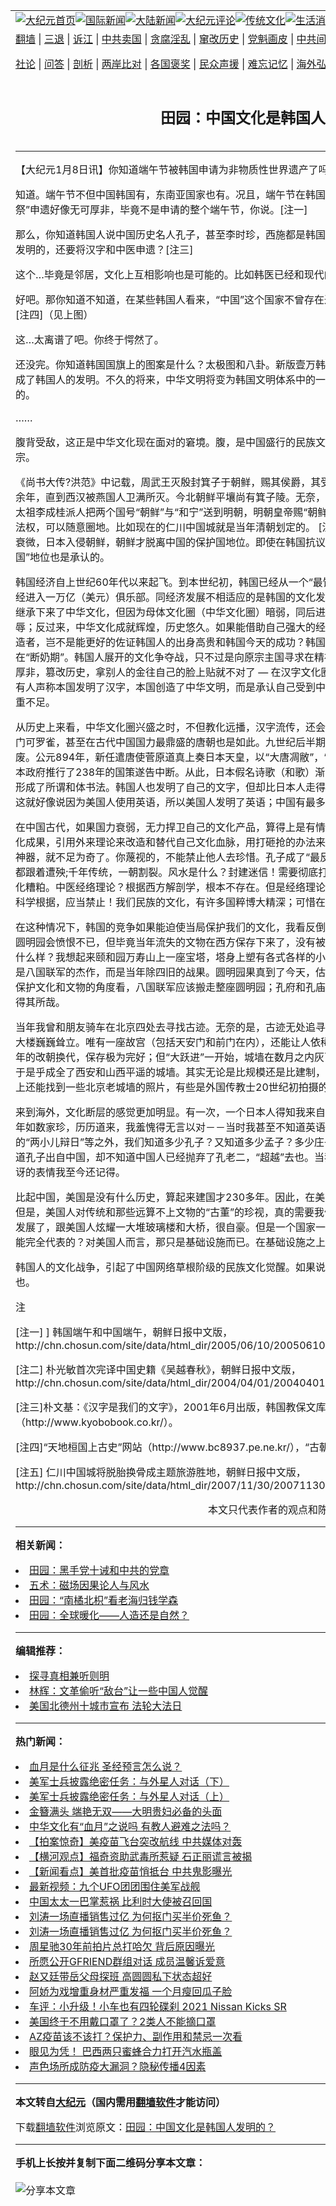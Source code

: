 <a name="1" id="1" target="_blank"></a><span id="1"></span>
<table align=center border="0"><tr><td colspan="2" VALIGN=TOP><a href="https://github.com/fnofbg3210/djy/blob/master/gb/nf1351518.md#1"><img src="https://raw.githubusercontent.com/fnofbg3210/www/master/t/djy/1.jpg" title="大纪元首页" alt="大纪元首页"></a><a href="https://github.com/fnofbg3210/djy/blob/master/gb/n24hr.md#1"><img src="https://raw.githubusercontent.com/fnofbg3210/www/master/t/djy/3.jpg" title="国际新闻" alt="国际新闻"></a><a href="https://github.com/fnofbg3210/djy/blob/master/gb/nsc413.md#1"><img src="https://raw.githubusercontent.com/fnofbg3210/www/master/t/djy/4.jpg" title="大陆新闻" alt="大陆新闻"></a><a href="https://github.com/fnofbg3210/djy/blob/master/gb/news392.md#1"><img src="https://raw.githubusercontent.com/fnofbg3210/www/master/t/djy/5.jpg" title="大纪元评论" alt="大纪元评论"></a><a href="https://github.com/fnofbg3210/djy/blob/master/gb/news2007.md#1"><img src="https://raw.githubusercontent.com/fnofbg3210/www/master/t/djy/6.jpg" title="传统文化" alt="传统文化"></a><a href="https://github.com/fnofbg3210/djy/blob/master/gb/news2008.md#1"><img src="https://raw.githubusercontent.com/fnofbg3210/www/master/t/djy/7.jpg" title="生活消费" alt="生活消费"></a><a href="https://github.com/fnofbg3210/djy/blob/master/gb/ncyule.md#1"><img src="https://raw.githubusercontent.com/fnofbg3210/www/master/t/djy/8.jpg" title="娱乐休闲" alt="娱乐休闲"></a><a href="https://github.com/fnofbg3210/djy/blob/master/gb/nsc1002.md#1"><img src="https://raw.githubusercontent.com/fnofbg3210/www/master/t/djy/9.jpg" title="健康" alt="健康"></a><a href="https://github.com/fnofbg3210/djy/blob/master/gb/nf6092.md#1"><img src="https://raw.githubusercontent.com/fnofbg3210/www/master/t/djy/10a.jpg" title="独家" alt="独家"></a><a href="https://github.com/fnofbg3210/djy/blob/master/gb/nf4514.md#1"><img src="https://raw.githubusercontent.com/fnofbg3210/www/master/t/djy/12a.jpg" title="头条要闻" alt="头条要闻"></a></td></tr>
<tr><td colspan="2" VALIGN=TOP><a target="_blank" href="https://github.com/fnofbg3210/www/blob/master/README.md?zsrh#1">翻墙</a> | <a target="_blank" href="https://github.com/fnofbg3210/djy/blob/master/gb/nf5657.md#1">三退</a> | <a target="_blank" href="https://github.com/fnofbg3210/djy/blob/master/gb/nf6124.md#1">诉江</a> | <a target="_blank" href="https://github.com/fnofbg3210/djy/blob/master/gb/nf1176117.md#1">中共卖国</a> | <a target="_blank" href="https://github.com/fnofbg3210/djy/blob/master/gb/nf5773.md#1">贪腐淫乱</a> | <a target="_blank" href="https://github.com/fnofbg3210/djy/blob/master/gb/nf1176115.md#1">窜改历史</a> | <a target="_blank" href="https://github.com/fnofbg3210/djy/blob/master/gb/nf1176107.md#1">党魁画皮</a> | <a target="_blank" href="https://github.com/fnofbg3210/djy/blob/master/gb/nf1320400.md#1">中共间谍</a> | <a target="_blank" href="https://github.com/fnofbg3210/djy/blob/master/gb/nf1176114.md#1">破坏传统</a> | <a target="_blank" href="https://github.com/fnofbg3210/ntdtv/blob/master/gb/prog447_1.md#1">恶贯满盈</a> | <a target="_blank" href="https://github.com/fnofbg3210/djy/blob/master/gb/ncid278.md#1">人权</a> | <a target="_blank" href="https://github.com/fnofbg3210/djy/blob/master/gb/nf1176111.md#1">迫害</a> | <a target="_blank" href="https://gitlab.com/szzdlab/mh-qikan/blob/master/README.md#1">期刊</a> | <a target="_blank" href="https://github.com/fnofbg3210/djy/blob/master/gb/nf5562.md#1">伪火</a></p><p><a target="_blank" href="https://github.com/fnofbg3210/djy/blob/master/gb/9p.md#1">社论</a> | <a target="_blank" href="https://github.com/fnofbg3210/djy/blob/master/gb/nf4378.md#1">问答</a> | <a target="_blank" href="https://github.com/fnofbg3210/djy/blob/master/gb/nf5792.md#1">剖析</a> | <a target="_blank" href="https://github.com/fnofbg3210/djy/blob/master/gb/nf5735.md#1">两岸比对</a> | <a target="_blank" href="https://github.com/fnofbg3210/djy/blob/master/gb/nf6119.md#1">各国褒奖</a> | <a target="_blank" href="https://github.com/fnofbg3210/djy/blob/master/gb/nf6120.md#1">民众声援</a> | <a target="_blank" href="https://github.com/fnofbg3210/djy/blob/master/gb/nf1188594.md#1">难忘记忆</a> | <a target="_blank" href="https://github.com/fnofbg3210/djy/blob/master/gb/nf3180.md#1">海外弘传</a> | <a target="_blank" href="https://github.com/fnofbg3210/djy/blob/master/gb/nf5410.md#1">万人上访</a> | <a target="_blank" href="https://github.com/fnofbg3210/www/blob/master/README.md?zsrh#1">平台首页</a> | <a target="_blank" href="https://github.com/fnofbg3210/djy/blob/master/gb/nf4386.md#1">支持</a> | <a target="_blank" href="https://github.com/fnofbg3210/djy/blob/master/gb/nf4389.md#1">真相</a> | <a target="_blank" href="https://github.com/fnofbg3210/djy/blob/master/gb/nf5790.md#1">圣缘</a> | <a target="_blank" href="https://github.com/fnofbg3210/djy/blob/master/gb/nf4786.md#1">神韵</a></td></tr>
<tr><td VALIGN=TOP width="626"><h2 align=center>田园：中国文化是韩国人发明的？</h2>

<h6></h6>
<hr>
	<p>【大纪元1月8日讯】你知道<ahref="https://github.com/fnofbg3210/djy/blob/master/gb/tag/%E7%AB%AF%E5%8D%88%E8%8A%82.md#1">端午节</a>被<ahref="https://github.com/fnofbg3210/djy/blob/master/gb/tag/%E9%9F%A9%E5%9B%BD.md#1">韩国</a>申请为非物质性世界遗产了吗？</p> <p>知道。<ahref="https://github.com/fnofbg3210/djy/blob/master/gb/tag/%E7%AB%AF%E5%8D%88%E8%8A%82.md#1">端午节</a>不但中国<ahref="https://github.com/fnofbg3210/djy/blob/master/gb/tag/%E9%9F%A9%E5%9B%BD.md#1">韩国</a>有，东南亚国家也有。况且，端午节在韩国已经本地化，有了鲜明的地方特色，“端午江陵祭”申遗好像无可厚非，毕竟不是申请的整个端午节，你说。[注一]</p> <p>那么，你知道韩国人说中国历史名人<ahref="https://github.com/fnofbg3210/djy/blob/master/gb/tag/%E5%AD%94%E5%AD%90.md#1">孔子</a>，甚至李时珍，西施都是韩国人？[注二]你知道韩国人称汉字和中医是韩国发明的，还要将汉字和中医申遗？[注三]</p> <p>这个…毕竟是邻居，文化上互相影响也是可能的。比如韩医已经和现代的中医有所区别。你会说。</p> <p>好吧。那你知道不知道，在某些韩国人看来，“中国”这个国家不曾存在过；相反，古代朝鲜占据了整个中国的版图？[注四]（见上图）</p> <p>这…太离谱了吧。你终于愕然了。</p> <p>还没完。你知道韩国国旗上的图案是什么？太极图和八卦。新版壹万韩元上的图案又是什么？浑天仪。这些东西也变成了韩国人的发明。不久的将来，中华文明将变为韩国文明体系中的一个子集，<ahref="https://github.com/fnofbg3210/djy/blob/master/gb/tag/%E4%B8%AD%E5%9B%BD%E6%96%87%E5%8C%96.md#1">中国文化</a>的一切，都是韩国人发明的。</p> <p>……</p> <p>腹背受敌，这正是中华文化现在面对的窘境。腹，是中国盛行的民族文化虚无主义；背，韩国正努力成为汉文化的正宗。</p> <p>《尚书大传?洪范》中记载，周武王灭殷封箕子于朝鲜，赐其侯爵，其受封之地即今之平壤。箕子朝鲜的历史延续千余年，直到西汉被燕国人卫满所灭。今北朝鲜平壤尚有箕子陵。无奈，韩国学者对这段历史并不承认。朝鲜李世王朝太祖李成桂派人把两个国号“朝鲜”与“和宁”送到明朝，明朝皇帝赐“朝鲜”为其国号。清时，清朝在朝鲜仍然拥有治外法权，可以随意圈地。比如现在的仁川中国城就是当年清朝划定的。 [注五] 韩国国旗也是清使臣设计的。直至清国力衰微，日本入侵朝鲜，朝鲜才脱离中国的保护国地位。即使在韩国抗议下，日本对于这一段史实和朝鲜的“中国附属国”地位也是承认的。</p> <p>韩国经济自上世纪60年代以来起飞。到本世纪初，韩国已经从一个“最饥饿的国家”成为一个新兴发达国家，其GDP已经进入一万亿（美元）俱乐部。同经济发展不相适应的是韩国的文化发展和国际影响力。韩国人深知本国从中原地区继承下来了中华文化，但因为母体文化圈（中华文化圈）暗弱，同后进者（中国）那里继承文化便被视为莫大的耻辱；反过来，中华文化成就辉煌，历史悠久。如果能借助自己强大的经济实力在文化上吞并中华，成为中华文化的缔造者，岂不是能更好的佐证韩国人的出身高贵和韩国今天的成功？韩国虽然在国际关系中早已独立，但在文化上仍处在“断奶期”。韩国人展开的文化争夺战，只不过是向原宗主国寻求在精神和文化上彻底独立的举动。寻求独立本无可厚非，篡改历史，拿别人的金往自己的脸上贴就不对了 &#8212; 在汉字文化圈，日本和越南历史上都使用过汉字，但从未有人声称本国发明了汉字，本国创造了中华文明，而是承认自己受到中华的影响。这恰恰暴露了韩民族的文化自信严重不足。</p> <p>从历史上来看，中华文化圈兴盛之时，不但教化远播，汉字流传，还会有属国来朝；没落之日，影响力便江河日下，门可罗雀，甚至在古代中国国力最鼎盛的唐朝也是如此。九世纪后半期，唐先后发生了安史之乱和黄巢起义，国力颓废。公元894年，新任遣唐使菅原道真上奏日本天皇，以“大唐凋敝”，“海陆多阻”为由，建议停止派遣唐使。这一日本政府推行了238年的国策遂告中断。从此，日本假名诗歌（和歌）渐渐代替了汉文唐诗，书法由唐风转变为和风，形成了所谓和体书法。韩国人也发明了自己的文字，但却比日本人走得更远 – 他们因使用过汉字而声称发明了汉字。这就好像说因为美国人使用英语，所以美国人发明了英语；中国有最多的佛教徒，于是中国发明了佛教一样荒唐。</p> <p>在中国古代，如果国力衰弱，无力捍卫自己的文化产品，算得上是有情可原；但是，如果一个政府刻意贬低自己的文化成果，引用外来理论来改造和替代自己文化血脉，用打砸抢的办法来消灭文物，那么以前的属国来觊觎中国的文化神器，就不足为奇了。你蔑视的，不能禁止他人去珍惜。<ahref="https://github.com/fnofbg3210/djy/blob/master/gb/tag/%E5%AD%94%E5%AD%90.md#1">孔子</a>成了“最反动的大混蛋”，不但陵寝被砸，连府院和孔林都跟着遭殃;千年传统，一朝割裂。风水是什么？封建迷信！需要彻底打倒和禁止。八卦和周易是什么？毫无价值的文化糟粕。中医经络理论？根据西方解剖学，根本不存在。但是经络理论已经存在了几千年，已经证明其正确性？没有科学根据，应当禁止！我们民族的文化，有许多国粹博大精深；可惜在当局的捕杀下，已经比大熊猫还要濒危了。</p> <p>在这种情况下，韩国的竞争如果能迫使当局保护我们的文化，我看反倒是一件好事。很多人提到当年的八国联军抢烧圆明园会愤恨不已，但毕竟当年流失的文物在西方保存下来了，没有被砸碎，烧毁。如果圆明园保留到今天，会变成什么样？我想起来颐和园万寿山上一座宝塔，塔身上塑有各式各样的小佛像，但已经全部被毁坏，无一完好。这可不是八国联军的杰作，而是当年除四旧的战果。圆明园果真到了今天，估计不会比万寿山那座宝塔状况更好。如果单从保护文化和文物的角度看，八国联军应该搬走整座圆明园；孔府和孔庙应当送给韩国和日本——到了那儿，孔子真是得其所哉。</p> <p>当年我曾和朋友骑车在北京四处去寻找古迹。无奈的是，古迹无处追寻，都变成遗址了。遗址之上，闪闪发光的玻璃大楼巍巍耸立。唯有一座故宫（包括天安门和前门在内），还能让人依稀见到古都的胜景。北京的明代城墙经历了数百年的改朝换代，保存极为完好；但“大跃进”一开始，城墙在数月之内灰飞烟灭。今天就是想追寻遗址，亦不可得也！于是乎成全了西安和山西平遥的城墙。其实无论是比规模还是比建制，这二者均是小儿科。大家如果有兴趣，在网络上还能找到一些北京老城墙的照片，有些是外国传教士20世纪初拍摄的。</p> <p>来到海外，文化断层的感觉更加明显。有一次，一个日本人得知我来自中国，于是要跟我讨论孔子。看着他对孔子纪年如数家珍，历历道来，我羞愧得无言以对－－当时我甚至不知道英语里孔夫子这个词怎么说——除了中学课文上的“两小儿辩日”等之外，我们知道多少孔子？又知道多少孟子？多少庄子？这名单可以无限制地列下去。日本同学知道孔子出自中国，却不知道中国人已经抛弃了孔老二，“超越”去也。当我告诉他孔子之学在中国已经断根，他那种惊讶的表情我至今还记得。</p> <p>比起中国，美国是没有什么历史，算起来建国才230多年。因此，在美国有几十年历史的物件，就能算上“古董”了。但是，美国人对传统和那些远算不上文物的“古董”的珍视，真的需要我们的学习。这几年出来的中国年轻人觉得中国发展了，跟美国人炫耀一大堆玻璃楼和大桥，很自豪。但是一个国家一个民族的内涵和文化岂能是那些现代派建筑就能完全代表的？对美国人而言，那只是基础设施而已。在基础设施之上，才真正是人的舞台，文化的橱窗。</p> <p>韩国人的文化战争，引起了中国网络草根阶级的民族文化觉醒。如果说我们文化的根曾经失落过，回归本色，此其时也。</p> <p>注</p> <p>[注一] ] 韩国端午和中国端午，朝鲜日报中文版，<br />http://chn.chosun.com/site/data/html_dir/2005/06/10/20050610000028.md#1</p> <p>[注二] 朴光敏首次完译中国史籍《吴越春秋》，朝鲜日报中文版，<br />http://chn.chosun.com/site/data/html_dir/2004/04/01/20040401000010.md#1</p> <p>[注三]朴文基：《汉字是我们的文字》，2001年6月出版，韩国教保文库书店<br />（http://www.kyobobook.co.kr/）。</p> <p>[注四]“天地桓国上古史”网站（http://www.bc8937.pe.ne.kr/），“古朝鲜八道全图”。</p> <p>[注五] 仁川中国城将脱胎换骨成主题旅游胜地，朝鲜日报中文版，<br />http://chn.chosun.com/site/data/html_dir/2007/11/30/20071130000034.md#1@<font color=#ffffff>(http://www.dajiyuan.com)</font><br /><center><font class=GY13>本文只代表作者的观点和陈述</font></center></p> 	
<hr>


<strong>相关新闻：</strong>
<li><a href="https://github.com/fnofbg3210/djy/blob/master/gb/7/11/10/n1897231.md#1">田园：黑手党十诫和中共的党章</a></li>
<li><a href="https://github.com/fnofbg3210/djy/blob/master/gb/7/11/16/n1903735.md#1">五术：磁场因果论人与风水</a></li>
<li><a href="https://github.com/fnofbg3210/djy/blob/master/gb/7/12/10/n1937090.md#1">田园：“南橘北枳”看老海归钱学森</a></li>
<li><a href="https://github.com/fnofbg3210/djy/blob/master/gb/7/12/18/n1945963.md#1">田园：全球暖化——人造还是自然？</a></li>
<hr>


<strong>编辑推荐：</strong>
<li><a href="https://github.com/fnofbg3210/djy/blob/master/gb/11/6/17/n3289382.md?dfh#1" target="_blank">探寻真相兼听则明</a></li><li><a href="https://github.com/tsiac2612/djy/blob/master/gb/18/10/31/n10821837.md#1" target="_blank">林辉：文革偷听“敌台”让一些中国人觉醒</a></li><li><a href="https://github.com/tsiac2612/djy/blob/master/gb/19/5/11/n11250223.md#1" target="_blank">美国北德州十城市宣布 法轮大法日</a></li>
<hr>

<strong>热门新闻：</strong>
<li><a href="https://github.com/fnofbg3210/djy/blob/master/gb/21/5/20/n12963544.md#1">血月是什么征兆 圣经预言怎么说？</a></li>
<li><a href="https://github.com/fnofbg3210/djy/blob/master/gb/21/5/25/n12973922.md#1">美军士兵披露绝密任务：与外星人对话（下）</a></li>
<li><a href="https://github.com/fnofbg3210/djy/blob/master/gb/21/5/24/n12971668.md#1">美军士兵披露绝密任务：与外星人对话（上）</a></li>
<li><a href="https://github.com/fnofbg3210/djy/blob/master/gb/21/5/22/n12968274.md#1">金簪满头 端艳无双——大明贵妇必备的头面</a></li>
<li><a href="https://github.com/fnofbg3210/djy/blob/master/gb/21/5/22/n12967538.md#1">中华文化有“血月”之说吗  有教人避难之法吗？</a></li>
<li><a href="https://github.com/fnofbg3210/djy/blob/master/gb/21/5/29/n12983914.md#1">【拍案惊奇】美疫苗飞台突改航线 中共媒体对轰</a></li>
<li><a href="https://github.com/fnofbg3210/djy/blob/master/gb/21/5/29/n12985165.md#1">【横河观点】福奇资助武毒所惹疑 石正丽谎言被揭</a></li>
<li><a href="https://github.com/fnofbg3210/djy/blob/master/gb/21/5/28/n12983290.md#1">【新闻看点】美首批疫苗悄抵台 中共鬼影曝光</a></li>
<li><a href="https://github.com/fnofbg3210/djy/blob/master/gb/21/5/28/n12982278.md#1">最新视频：九个UFO团团围住美军战舰</a></li>
<li><a href="https://github.com/fnofbg3210/djy/blob/master/gb/21/5/28/n12982954.md#1">中国太太一巴掌惹祸 比利时大使被召回国</a></li>
<li><a href="https://github.com/fnofbg3210/djy/blob/master/gb/21/5/28/n12983096.md#1">刘涛一场直播销售过亿 为何抠门买半价死鱼？</a></li>
<li><a href="https://github.com/fnofbg3210/djy/blob/master/gb/21/5/28/n12983096.md#1">刘涛一场直播销售过亿 为何抠门买半价死鱼？</a></li>
<li><a href="https://github.com/fnofbg3210/djy/blob/master/gb/21/5/28/n12983483.md#1">周星驰30年前拍片总打哈欠 背后原因曝光</a></li>
<li><a href="https://github.com/fnofbg3210/djy/blob/master/gb/21/5/28/n12982190.md#1">所愿公开GFRIEND群组对话 成员温馨诉爱意</a></li>
<li><a href="https://github.com/fnofbg3210/djy/blob/master/gb/21/5/28/n12980898.md#1">赵又廷带岳父母探班 高圆圆私下状态超好</a></li>
<li><a href="https://github.com/fnofbg3210/djy/blob/master/gb/21/5/28/n12983279.md#1">阿娇为戏增重身材严重发福 一个月瘦回瓜子脸</a></li>
<li><a href="https://github.com/fnofbg3210/djy/blob/master/gb/21/5/28/n12983421.md#1">车评：小升级！小车也有四轮碟刹  2021 Nissan Kicks SR</a></li>
<li><a href="https://github.com/fnofbg3210/djy/blob/master/gb/21/5/27/n12980666.md#1">美国终于不用戴口罩了？2类人不能摘口罩</a></li>
<li><a href="https://github.com/fnofbg3210/djy/blob/master/gb/21/5/29/n12984138.md#1">AZ疫苗该不该打？保护力、副作用和禁忌一次看</a></li>
<li><a href="https://github.com/fnofbg3210/djy/blob/master/gb/21/5/28/n12981518.md#1">眼见为凭！ 巴西两只蜜蜂合力打开汽水瓶盖</a></li>
<li><a href="https://github.com/fnofbg3210/djy/blob/master/gb/21/5/28/n12982507.md#1">声色场所成防疫大漏洞？隐秘传播4因素</a></li>
<hr>

<strong>本文转自<a href="https://www.epochtimes.com">大纪元</a>（国内需用<a href="https://github.com/fnofbg3210/www/blob/master/README.md#8">翻墙软件</a>才能访问）</strong><p>下载<a href="https://github.com/fnofbg3210/www/blob/master/README.md#8">翻墙软件</a>浏览原文：<a href="https://www.epochtimes.com/gb/8/1/8/n1969046.htm">田园：中国文化是韩国人发明的？</a></p><hr>

<strong>手机上长按并复制下面二维码分享本文章：</strong><br><br><img src="https://chart.apis.google.com/chart?cht=qr&chs=240x240&choe=UTF-8&chld=M|2&chl=https://github.com/fnofbg3210/djy/blob/master/gb/8/1/8/n1969046.md%231" title="分享本文章"></td><td VALIGN=TOP><a href="https://github.com/fnofbg3210/djy/blob/master/gb/16/1/21/n4622075.md?dfh#1" target="_blank"><img src="https://raw.githubusercontent.com/fnofbg3210/djy/master/gb/300/wei-f1.jpg" title="中共的伪火骗局"  alt="中共的伪火骗局"></a><br><a href="https://github.com/fnofbg3210/www/blob/master/README.md?dfh#9" target="_blank"><img src="https://raw.githubusercontent.com/fnofbg3210/djy/master/gb/300/yong-h.jpg" title="永恒的见证"  alt="永恒的见证"></a><br><a href="https://github.com/fnofbg3210/djy/blob/master/gb/13/9/29/n3974789.md?dfh#1" target="_blank"><img src="https://raw.githubusercontent.com/fnofbg3210/djy/master/gb/300/shang-lnz.jpg" title="善良女子被中共投男牢"  alt="善良女子被中共投男牢"></a><br><a href="https://github.com/fnofbg3210/djy/blob/master/gb/16/3/16/n4663449.md?dfh#1" target="_blank"><img src="https://raw.githubusercontent.com/fnofbg3210/djy/master/gb/300/huo-z3.jpg" title="警卫目击活摘器官"  alt="警卫目击活摘器官"></a><br><a href="https://github.com/fnofbg3210/djy/blob/master/gb/16/8/7/n8177641.md?dfh#1" target="_blank"><img src="https://raw.githubusercontent.com/fnofbg3210/djy/master/gb/300/huo-z4.jpg" title="证人描述活摘恐怖"  alt="证人描述活摘恐怖"></a><br><a href="https://github.com/fnofbg3210/djy/blob/master/gb/10/4/19/n2881569.md?dfh#1" target="_blank"><img src="https://raw.githubusercontent.com/fnofbg3210/djy/master/gb/300/huo-z1.jpg" title="揭开活摘器官黑幕"  alt="揭开活摘器官黑幕"></a><br><a href="https://github.com/fnofbg3210/djy/blob/master/gb/10/11/7/n3077476.md?dfh#1" target="_blank"><img src="https://raw.githubusercontent.com/fnofbg3210/djy/master/gb/300/ma-ks.jpg" title="马克思的成魔之路"  alt="马克思的成魔之路"></a><br><a href="https://github.com/fnofbg3210/djy/blob/master/gb/14/6/9/n4173977.md?dfh#1" target="_blank"><img src="https://raw.githubusercontent.com/fnofbg3210/djy/master/gb/300/chang-zs.jpg" title="藏字石 蕴天机"  alt="藏字石 蕴天机"></a><br><a href="https://github.com/fnofbg3210/djy/blob/master/gb/18/5/10/n10381511.md?dfh#1" target="_blank"><img src="https://raw.githubusercontent.com/fnofbg3210/djy/master/gb/300/st1.jpg" title="关注三亿人三退"  alt="关注三亿人三退"></a><br><a href="https://github.com/fnofbg3210/djy/blob/master/gb/18/3/21/n10237682.md?dfh#1" target="_blank"><img src="https://raw.githubusercontent.com/fnofbg3210/djy/master/gb/300/jie-t.jpg" title="解体中共复兴中华"  alt="解体中共复兴中华"></a><br><a href="https://github.com/fnofbg3210/djy/blob/master/gb/9/2/9/n2422991.md?dfh#1" target="_blank"><img src="https://raw.githubusercontent.com/fnofbg3210/djy/master/gb/300/gao-zs.jpg" title="中共迫害良心律师"  alt="中共迫害良心律师"></a><br><a href="https://github.com/fnofbg3210/djy/blob/master/gb/18/12/9/n10900044.md?dfh#1" target="_blank"><img src="https://raw.githubusercontent.com/fnofbg3210/djy/master/gb/300/sj1.jpg" title="三百多万人举报江泽民"  alt="三百多万人举报江泽民"></a><br><a href="https://github.com/fnofbg3210/djy/blob/master/gb/18/8/28/n10672014.md?dfh#1" target="_blank"><img src="https://raw.githubusercontent.com/fnofbg3210/djy/master/gb/300/sj2.jpg" title="这些官员为何起诉江泽民"  alt="这些官员为何起诉江泽民"></a><br><a href="https://github.com/fnofbg3210/djy/blob/master/gb/8/12/18/n2367165.md?dfh#1" target="_blank"><img src="https://raw.githubusercontent.com/fnofbg3210/djy/master/gb/300/liangan.jpg" title="海峡两岸的强烈对比"  alt="海峡两岸的强烈对比"></a><br><a href="https://github.com/fnofbg3210/djy/blob/master/gb/15/12/10/n4593139.md?dfh#1" target="_blank"><img src="https://raw.githubusercontent.com/fnofbg3210/djy/master/gb/300/jia-ndzl.jpg" title="加拿大总理的贺信"  alt="加拿大总理的贺信"></a><br><a href="https://github.com/fnofbg3210/djy/blob/master/gb/11/6/17/n3289382.md?dfh#1" target="_blank"><img src="https://raw.githubusercontent.com/fnofbg3210/djy/master/gb/300/xiao-wd.jpg" title="探寻真相兼听则明"  alt="探寻真相兼听则明"></a><br><a href="https://github.com/fnofbg3210/djy/blob/master/gb/18/10/27/n10812623.md?dfh#1" target="_blank"><img src="https://raw.githubusercontent.com/fnofbg3210/djy/master/gb/300/yindu.jpg" title="印度媒体报道东方"  alt="印度媒体报道东方"></a><br><a href="https://github.com/fnofbg3210/djy/blob/master/gb/18/6/9/n10469652.md?dfh#1" target="_blank"><img src="https://raw.githubusercontent.com/fnofbg3210/djy/master/gb/300/xie-j.jpg" title="不一样的海外校园"  alt="不一样的海外校园"></a><br><a href="https://github.com/fnofbg3210/djy/blob/master/gb/7/4/5/n1669415.md?dfh#1" target="_blank"><img src="https://raw.githubusercontent.com/fnofbg3210/djy/master/gb/300/li-up.jpg" title="从大师到徒弟的传奇"  alt="从大师到徒弟的传奇"></a><br><a href="https://github.com/fnofbg3210/djy/blob/master/gb/17/5/26/n9191512.md?dfh#1" target="_blank"><img src="https://raw.githubusercontent.com/fnofbg3210/djy/master/gb/300/zfl2.jpg" title="亿万人与东方一本奇书"  alt="亿万人与东方一本奇书"></a><br><a href="https://github.com/fnofbg3210/djy/blob/master/gb/13/11/27/n4020290.md?dfh#1" target="_blank"><img src="https://raw.githubusercontent.com/fnofbg3210/djy/master/gb/300/zhen-h.jpg" title="大陆见不到的震撼场面"  alt="大陆见不到的震撼场面"></a><br><a href="https://github.com/fnofbg3210/djy/blob/master/gb/15/7/17/n4482910.md?dfh#1" target="_blank"><img src="https://raw.githubusercontent.com/fnofbg3210/djy/master/gb/300/dalu-sk.jpg" title="人心向善 大陆当初盛况"  alt="人心向善 大陆当初盛况"></a><br><a href="https://github.com/fnofbg3210/djy/blob/master/gb/19/1/5/n10955468.md?dfh#1" target="_blank"><img src="https://raw.githubusercontent.com/fnofbg3210/djy/master/gb/300/zfl1.jpg" title="追寻真理 这书讲什么"  alt="追寻真理 这书讲什么"></a><br><a href="https://github.com/fnofbg3210/www/blob/master/README.md?dfh#1" target="_blank"><img src="https://raw.githubusercontent.com/fnofbg3210/djy/master/gb/300/fq1.jpg" title="下载免费翻墙软件"  alt="下载免费翻墙软件"></a><br></td></tr></table>
